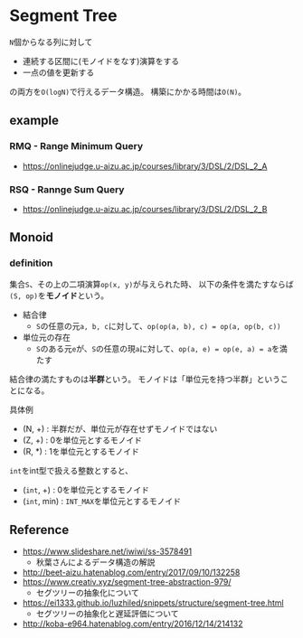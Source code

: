 # Segment Tree
`N`個からなる列に対して

* 連続する区間に(モノイドをなす)演算をする
* 一点の値を更新する

の両方を`O(logN)`で行えるデータ構造。
構築にかかる時間は`O(N)`。

## example
### RMQ - Range Minimum Query
* https://onlinejudge.u-aizu.ac.jp/courses/library/3/DSL/2/DSL_2_A

### RSQ - Rannge Sum Query
* https://onlinejudge.u-aizu.ac.jp/courses/library/3/DSL/2/DSL_2_B

## Monoid
### definition
集合`S`、その上の二項演算`op(x, y)`が与えられた時、
以下の条件を満たすならば`(S, op)`を**モノイド**という。
* 結合律
  - `S`の任意の元`a, b, c`に対して、`op(op(a, b), c) = op(a, op(b, c))`
* 単位元の存在
  - `S`のある元`e`が、`S`の任意の現`a`に対して、`op(a, e) = op(e, a) = a`を満たす

結合律の満たすものは**半群**という。
モノイドは「単位元を持つ半群」ということになる。

具体例
* (N, +) : 半群だが、単位元が存在せずモノイドではない
* (Z, +) : 0を単位元とするモノイド
* (R, \*) : 1を単位元とするモノイド

`int`をint型で扱える整数とすると、
* (`int`, +) : 0を単位元とするモノイド
* (`int`, min) : `INT_MAX`を単位元とするモノイド


## Reference
* https://www.slideshare.net/iwiwi/ss-3578491
  - 秋葉さんによるデータ構造の解説
* http://beet-aizu.hatenablog.com/entry/2017/09/10/132258
* https://www.creativ.xyz/segment-tree-abstraction-979/
  - セグツリーの抽象化について
* https://ei1333.github.io/luzhiled/snippets/structure/segment-tree.html
  - セグツリーの抽象化と遅延評価について
* http://koba-e964.hatenablog.com/entry/2016/12/14/214132
